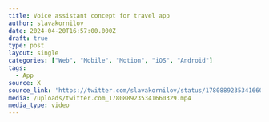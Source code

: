 ```yaml
---
title: Voice assistant concept for travel app
author: slavakornilov
date: 2024-04-20T16:57:00.000Z
draft: true
type: post
layout: single
categories: ["Web", "Mobile", "Motion", "iOS", "Android"]
tags:
  - App
source: X
source_link: 'https://twitter.com/slavakornilov/status/1780889235341660329'
media: /uploads/twitter.com_1780889235341660329.mp4
media_type: video
---
```


